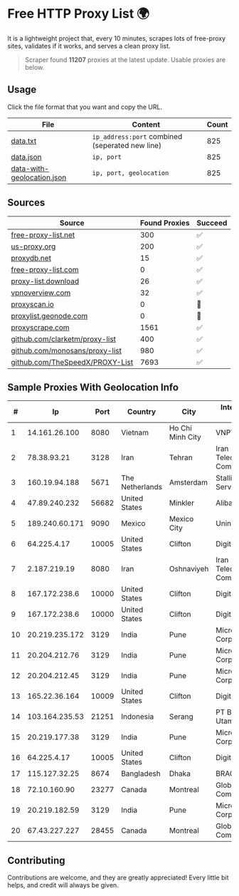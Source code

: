 
# Free HTTP Proxy List 🌍

It is a lightweight project that, every 10 minutes, scrapes lots of free-proxy sites, validates if it works, and serves a clean proxy list.


> Scraper found **11207** proxies at the latest update. Usable proxies are below.

## Usage

Click the file format that you want and copy the URL.


|File|Content|Count|
|----|-------|-----|
|[data.txt](https://raw.githubusercontent.com/themiralay/Proxy-List-World/master/data.txt)|`ip_address:port` combined (seperated new line)|825|
|[data.json](https://raw.githubusercontent.com/themiralay/Proxy-List-World/master/data.json)|`ip, port`|825|
|[data-with-geolocation.json](https://raw.githubusercontent.com/themiralay/Proxy-List-World/master/data-with-geolocation.json)|`ip, port, geolocation`|825|

## Sources

|Source|Found Proxies|Succeed|
|------|-------------|-------|
|[free-proxy-list.net](https://free-proxy-list.net)|300|✅|
|[us-proxy.org](https://www.us-proxy.org)|200|✅|
|[proxydb.net](http://proxydb.net)|15|✅|
|[free-proxy-list.com](https://free-proxy-list.com/?page=&port=&type%5B%5D=http&type%5B%5D=https&up_time=0&search=Search)|0|✅|
|[proxy-list.download](https://www.proxy-list.download/HTTP)|26|✅|
|[vpnoverview.com](https://vpnoverview.com/privacy/anonymous-browsing/free-proxy-servers)|32|✅|
|[proxyscan.io](https://www.proxyscan.io)|0|🚫|
|[proxylist.geonode.com](https://proxylist.geonode.com/api/proxy-list?limit=300&page=1&sort_by=lastChecked&sort_type=desc&protocols=http,https)|0|🚫|
|[proxyscrape.com](https://api.proxyscrape.com/v2/?request=displayproxies&protocol=http&timeout=10000&country=all&ssl=all&anonymity=all)|1561|✅|
|[github.com/clarketm/proxy-list](https://raw.githubusercontent.com/clarketm/proxy-list/master/proxy-list-raw.txt)|400|✅|
|[github.com/monosans/proxy-list](https://raw.githubusercontent.com/monosans/proxy-list/main/proxies/http.txt)|980|✅|
|[github.com/TheSpeedX/PROXY-List](https://raw.githubusercontent.com/TheSpeedX/PROXY-List/master/http.txt)|7693|✅|


## Sample Proxies With Geolocation Info

|#|Ip|Port|Country|City|Internet Service Provider|
|-|--|----|-------|----|-------------------------|
|1|14.161.26.100|8080|Vietnam|Ho Chi Minh City|VNPT|
|2|78.38.93.21|3128|Iran|Tehran|Iran Telecommunication Company PJS|
|3|160.19.94.188|5671|The Netherlands|Amsterdam|Stallion Network Services Limited|
|4|47.89.240.232|56682|United States|Minkler|Alibaba.com LLC|
|5|189.240.60.171|9090|Mexico|Mexico City|Uninet S.A. de C.V.|
|6|64.225.4.17|10005|United States|Clifton|DigitalOcean, LLC|
|7|2.187.219.19|8080|Iran|Oshnaviyeh|Iran Telecommunication Company PJS|
|8|167.172.238.6|10000|United States|Clifton|DigitalOcean, LLC|
|9|167.172.238.6|10000|United States|Clifton|DigitalOcean, LLC|
|10|20.219.235.172|3129|India|Pune|Microsoft Corporation|
|11|20.204.212.76|3129|India|Pune|Microsoft Corporation|
|12|20.204.212.45|3129|India|Pune|Microsoft Corporation|
|13|165.22.36.164|10009|United States|Clifton|DigitalOcean, LLC|
|14|103.164.235.53|21251|Indonesia|Serang|PT Bantani Media Utama|
|15|20.219.177.38|3129|India|Pune|Microsoft Corporation|
|16|64.225.4.17|10005|United States|Clifton|DigitalOcean, LLC|
|17|115.127.32.25|8674|Bangladesh|Dhaka|BRACNet Limited|
|18|72.10.160.90|23277|Canada|Montreal|GloboTech Communications|
|19|20.219.182.59|3129|India|Pune|Microsoft Corporation|
|20|67.43.227.227|28455|Canada|Montreal|GloboTech Communications|



## Contributing

Contributions are welcome, and they are greatly appreciated! Every
little bit helps, and credit will always be given.

